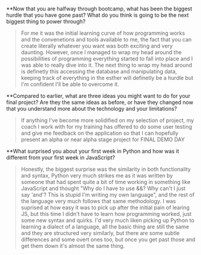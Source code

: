 **Now that you are halfway through bootcamp, what has been the biggest hurdle that you have gone past? What do you think is going to be the next biggest 
thing to power through?

>For me it was the initial learning curve of how programming works and the convenetions and tools available to me, the fact that you can create literally 
>whatever you want was both exciting and very daunting. However, once I managed to wrap my head around the possibilities of programming everything started 
>to fall into place and I was able to really dive into it. The next thing to wrap my head around is definetly this accessing the database and manipulating 
>data, keeping track of everything in the esther will definetly be a hurdle but I'm confident I'll be able to overcome it.

**Compared to earlier, what are three ideas you might want to do for your final project? Are they the same ideas as before, or have they changed now that 
you understand more about the technology and your limitations?

>If anything I've become more solidified on my selection of project, my coach I work with for my training has offered to do some user testing and give me 
>feedback on the application so that I can hopefully present an alpha or near alpha stage project for FINAL DEMO DAY

**What surprised you about your first week in Python and how was it different from your first week in JavaScript? 

>Honestly, the biggest surprise was the similarity in both functionality and syntax, Python very much strikes me as it was written by someone that had 
>spent quite a bit of time working in something like JavaScript and thought "Why do I have to use &&? Why can't I just say 'and'? This is stupid I'm 
>writing my own language", and the rest of the language very much follows that same methodology. I was suprised at how easy it was to pick up after the 
>initial pain of learing JS, but this time I didn't have to learn how programming worked, just some new syntax and quirks. I'd very much liken picking up 
>Python to learning a dialect of a language, all the basic thing are still the same and they are structured very similarly, but there are some subtle 
>differences and some overt ones too, but once you get past those and get them down it's almost the same thing.
